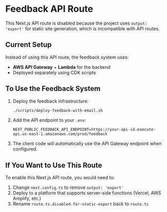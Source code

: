 # Feedback API Route

This Next.js API route is disabled because the project uses `output: 'export'` for static site generation, which is incompatible with API routes.

## Current Setup

Instead of using this API route, the feedback system uses:
- **AWS API Gateway** + **Lambda** for the backend
- Deployed separately using CDK scripts

## To Use the Feedback System

1. Deploy the feedback infrastructure:
   ```bash
   ./scripts/deploy-feedback-with-email.sh
   ```

2. Add the API endpoint to your `.env`:
   ```
   NEXT_PUBLIC_FEEDBACK_API_ENDPOINT=https://your-api-id.execute-api.us-east-1.amazonaws.com/prod/feedback
   ```

3. The client code will automatically use the API Gateway endpoint when configured.

## If You Want to Use This Route

To enable this Next.js API route, you would need to:
1. Change `next.config.ts` to remove `output: 'export'`
2. Deploy to a platform that supports server-side functions (Vercel, AWS Amplify, etc.)
3. Rename `route.ts.disabled-for-static-export` back to `route.ts`